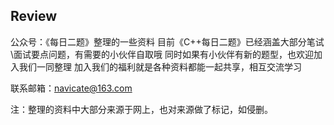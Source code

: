## Review
公众号：《每日二题》整理的一些资料
目前《C++每日二题》已经涵盖大部分笔试\面试要点问题，有需要的小伙伴自取哦
同时如果有小伙伴有新的题型，也欢迎加入我们一同整理
加入我们的福利就是各种资料都能一起共享，相互交流学习

联系邮箱：navicate@163.com


注：整理的资料中大部分来源于网上，也对来源做了标记，如侵删。
